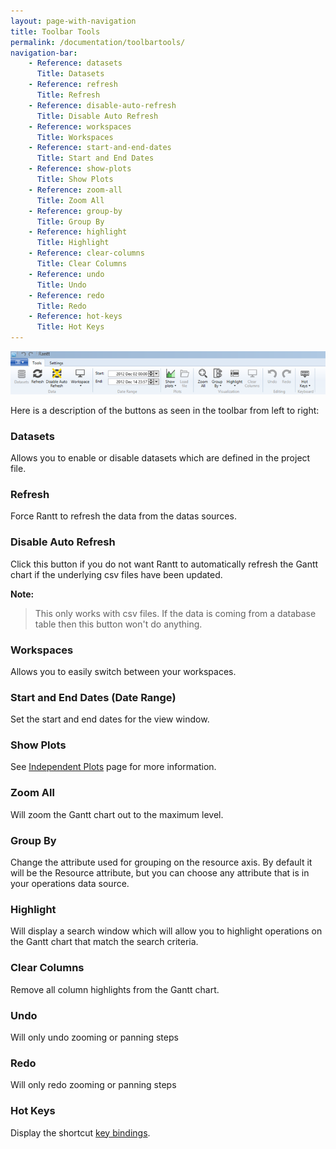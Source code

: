 ```yaml
---
layout: page-with-navigation
title: Toolbar Tools
permalink: /documentation/toolbartools/
navigation-bar:
    - Reference: datasets
      Title: Datasets
    - Reference: refresh
      Title: Refresh
    - Reference: disable-auto-refresh
      Title: Disable Auto Refresh
    - Reference: workspaces
      Title: Workspaces
    - Reference: start-and-end-dates
      Title: Start and End Dates
    - Reference: show-plots
      Title: Show Plots
    - Reference: zoom-all
      Title: Zoom All
    - Reference: group-by
      Title: Group By
    - Reference: highlight
      Title: Highlight
    - Reference: clear-columns
      Title: Clear Columns
    - Reference: undo
      Title: Undo
    - Reference: redo
      Title: Redo
    - Reference: hot-keys
      Title: Hot Keys
---
```


![Toolbar Tools](img/ToolbarTools.png)

Here is a description of the buttons as seen in the toolbar from left to right:

### Datasets

Allows you to enable or disable datasets which are defined in the project file.

### Refresh

Force Rantt to refresh the data from the datas sources.

### Disable Auto Refresh

Click this button if you do not want Rantt to automatically refresh the Gantt chart if the underlying csv files have been updated.

**Note:**

> This only works with csv files. If the data is coming from a database table then this button won't do anything.

### Workspaces

Allows you to easily switch between your workspaces.

### Start and End Dates (Date Range)

Set the start and end dates for the view window.

### Show Plots

See [Independent Plots](http://www.resourcegantt.com/documentation/independentplots/) page for more information.

### Zoom All

Will zoom the Gantt chart out to the maximum level.

### Group By

Change the attribute used for grouping on the resource axis. By default it will be the Resource attribute, but you can choose any attribute that is in your operations data source.

### Highlight

Will display a search window which will allow you to highlight operations on the Gantt chart that match the search criteria.

### Clear Columns

Remove all column highlights from the Gantt chart.

### Undo

Will only undo zooming or panning steps

### Redo

Will only redo zooming or panning steps

### Hot Keys

Display the shortcut [key bindings](http://www.resourcegantt.com/documentation/shortcuts/).
